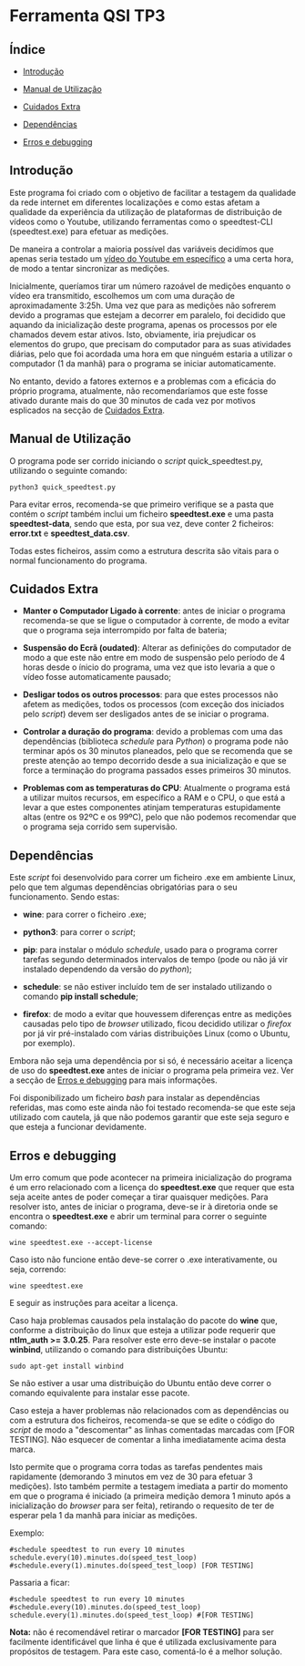 # Ferramenta QSI TP3

## Índice

- [Introdução](#item-introdução)

- [Manual de Utilização](#item-manual)

- [Cuidados Extra](#item-cuidados)

- [Dependências](#item-dependencias)

- [Erros e debugging](#item-debug)

## Introdução <a id="item-introdução"></a>

Este programa foi criado com o objetivo de facilitar a testagem da qualidade da rede internet em diferentes localizações e como estas afetam a qualidade da experiência da utilização de plataformas de distribuição de vídeos como o Youtube, utilizando ferramentas como o speedtest-CLI (speedtest.exe) para efetuar as medições.

De maneira a controlar a maioria possível das variáveis decidímos que apenas seria testado um [vídeo do Youtube em específico](https://www.youtube.com/watch?v=gYFQcOFUnqU) a uma certa hora, de modo a tentar sincronizar as medições.

Inicialmente, queríamos tirar um número razoável de medições enquanto o vídeo era transmitido, escolhemos um com uma duração de aproximadamente 3:25h. Uma vez que para as medições não sofrerem devido a programas que estejam a decorrer em paralelo, foi decidido que aquando da inicialização deste programa, apenas os processos por ele chamados devem estar ativos. Isto, obviamente, iria prejudicar os elementos do grupo, que precisam do computador para as suas atividades diárias, pelo que foi acordada uma hora em que ninguém estaria a utilizar o computador (1 da manhã) para o programa se iniciar automaticamente.

No entanto, devido a fatores externos e a problemas com a eficácia do próprio programa, atualmente, não recomendaríamos que este fosse ativado durante mais do que 30 minutos de cada vez por motivos esplicados na secção de [Cuidados Extra](#item-cuidados).

## Manual de Utilização <a id="item-manual"></a>

O programa pode ser corrido iniciando o *script* quick_speedtest.py, utilizando o seguinte comando:

    python3 quick_speedtest.py

Para evitar erros, recomenda-se que primeiro verifique se a pasta que contém o *script* também inclui um ficheiro **speedtest.exe** e uma pasta **speedtest-data**, sendo que esta, por sua vez, deve conter 2 ficheiros: **error.txt** e **speedtest_data.csv**.

Todas estes ficheiros, assim como a estrutura descrita são vitais para o normal funcionamento do programa.

## Cuidados Extra <a id="item-cuidados"></a>

- **Manter o Computador Ligado à corrente**: antes de iniciar o programa recomenda-se que se ligue o computador à corrente, de modo a evitar que o programa seja interrompido por falta de bateria;

- **Suspensão do Ecrã (oudated)**: Alterar as definições do computador de modo a que este não entre em modo de suspensão pelo período de 4 horas desde o ínicio do programa, uma vez que isto levaria a que o vídeo fosse automaticamente pausado;

- **Desligar todos os outros processos**: para que estes processos não afetem as medições, todos os processos (com exceção dos iniciados pelo *script*) devem ser desligados antes de se iniciar o programa.

- **Controlar a duração do programa**: devido a problemas com uma das dependências (biblioteca *schedule* para *Python*) o programa pode não terminar após os 30 minutos planeados, pelo que se recomenda que se preste atenção ao tempo decorrido desde a sua inicialização e que se force a terminação do programa passados esses primeiros 30 minutos.

- **Problemas com as temperaturas do CPU**: Atualmente o programa está a utilizar muitos recursos, em específico a RAM e o CPU, o que está a levar a que estes componentes atinjam temperaturas estupidamente altas (entre os 92ºC e os 99ºC), pelo que não podemos recomendar que o programa seja corrido sem supervisão.

## Dependências<a id="item-dependencias"></a>

Este *script* foi desenvolvido para correr um ficheiro .exe em ambiente Linux, pelo que tem algumas dependências obrigatórias para o seu funcionamento. Sendo estas:

- **wine**: para correr o ficheiro .exe;

- **python3**: para correr o *script*;

- **pip**: para instalar o módulo *schedule*, usado para o programa correr tarefas segundo determinados intervalos de tempo (pode ou não já vir instalado dependendo da versão do *python*);

- **schedule**: se não estiver incluído tem de ser instalado utilizando o comando **pip install schedule**;

- **firefox**: de modo a evitar que houvessem diferenças entre as medições causadas pelo tipo de *browser* utilizado, ficou decidido utilizar o *firefox* por já vir pré-instalado com várias distribuições Linux (como o Ubuntu, por exemplo).

Embora não seja uma dependência por si só, é necessário aceitar a licença de uso do **speedtest.exe** antes de iniciar o programa pela primeira vez. Ver a secção de [Erros e debugging](#item-debug) para mais informações.

Foi disponibilizado um ficheiro *bash* para instalar as dependências referidas, mas como este ainda não foi testado recomenda-se que este seja utilizado com cautela, já que não podemos garantir que este seja seguro e que esteja a funcionar devidamente.

## Erros e debugging <a id="item-debug"></a>

Um erro comum que pode acontecer na primeira inicialização do programa é um erro relacionado com a licença do **speedtest.exe** que requer que esta seja aceite antes de poder começar a tirar quaisquer medições.
Para resolver isto, antes de iniciar o programa, deve-se ir à diretoria onde se encontra o **speedtest.exe** e abrir um terminal para correr o seguinte comando:

    wine speedtest.exe --accept-license

Caso isto não funcione então deve-se correr o .exe interativamente, ou seja, correndo:

    wine speedtest.exe

E seguir as instruções para aceitar a licença.

Caso haja problemas causados pela instalação do pacote do **wine** que, conforme a distribuição do linux que esteja a utilizar pode requerir que **ntlm_auth >= 3.0.25**. Para resolver este erro deve-se instalar o pacote **winbind**, utilizando o comando para distribuições Ubuntu:

    sudo apt-get install winbind

Se não estiver a usar uma distribuição do Ubuntu então deve correr o comando equivalente para instalar esse pacote.

Caso esteja a haver problemas não relacionados com as dependências ou com a estrutura dos ficheiros, recomenda-se que se edite o código do *script* de modo a "descomentar" as linhas comentadas marcadas com [FOR TESTING]. Não esquecer de comentar a linha imediatamente acima desta marca.

Isto permite que o programa corra todas as tarefas pendentes mais rapidamente (demorando 3 minutos em vez de 30 para efetuar 3 medições). Isto também permite a testagem imediata a partir do momento em que o programa é iniciado (a primeira medição demora 1 minuto após a inicialização do *browser* para ser feita), retirando o requesito de ter de esperar pela 1 da manhã para iniciar as medições.

Exemplo:

    #schedule speedtest to run every 10 minutes
    schedule.every(10).minutes.do(speed_test_loop)
    #schedule.every(1).minutes.do(speed_test_loop) [FOR TESTING]

Passaria a ficar:

    #schedule speedtest to run every 10 minutes
    #schedule.every(10).minutes.do(speed_test_loop)
    schedule.every(1).minutes.do(speed_test_loop) #[FOR TESTING]

**Nota:** não é recomendável retirar o marcador **[FOR TESTING]** para ser facilmente identificável que linha é que é utilizada exclusivamente para propósitos de testagem. Para este caso, comentá-lo é a melhor solução.


